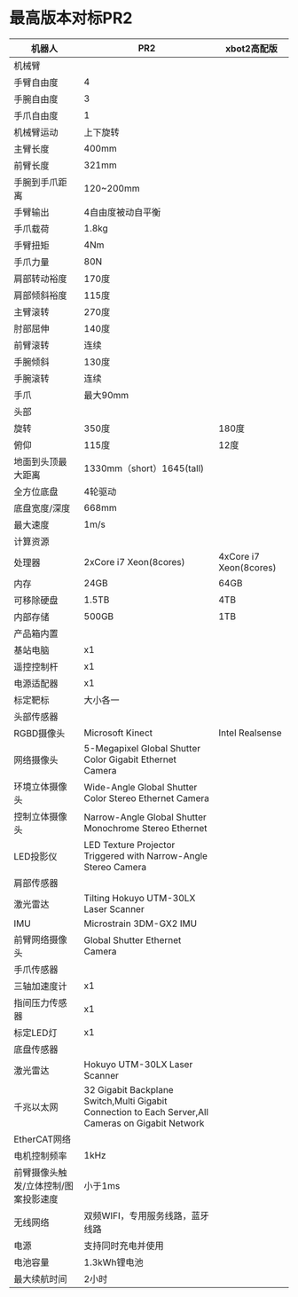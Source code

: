 # 最高版本对标PR2
|机器人|PR2|xbot2高配版|
|-|-|-|
|机械臂
手臂自由度|4
手腕自由度|3
手爪自由度|1
机械臂运动|上下旋转
主臂长度|400mm|
前臂长度|321mm|
手腕到手爪距离|120~200mm
|手臂输出|4自由度被动自平衡
手爪载荷|1.8kg
手臂扭矩|4Nm
手爪力量|80N
肩部转动裕度|170度
肩部倾斜裕度|115度
主臂滚转|270度
肘部屈伸|140度
前臂滚转|连续
手腕倾斜|130度
手腕滚转|连续
手爪|最大90mm
|头部
|旋转|350度|180度
俯仰|115度|12度
地面到头顶最大距离|1330mm（short）1645(tall)
全方位底盘|4轮驱动
底盘宽度/深度|668mm
最大速度|1m/s
|计算资源
处理器|2xCore i7 Xeon(8cores)|4xCore i7 Xeon(8cores)
内存|24GB| 64GB 
可移除硬盘|1.5TB| 4TB 
内部存储|500GB| 1TB 
|产品箱内置
|基站电脑|x1
|遥控控制杆|x1
电源适配器|x1
|标定靶标|大小各一
|头部传感器
|RGBD摄像头|Microsoft Kinect|Intel Realsense
|网络摄像头|5-Megapixel Global Shutter Color Gigabit Ethernet Camera 
|环境立体摄像头|Wide-Angle Global Shutter Color Stereo Ethernet Camera|
|控制立体摄像头|Narrow-Angle Global Shutter Monochrome Stereo Ethernet|
|LED投影仪|LED Texture Projector Triggered with Narrow-Angle Stereo Camera|
|肩部传感器
|激光雷达|Tilting Hokuyo UTM-30LX Laser Scanner
|IMU|Microstrain 3DM-GX2 IMU
|前臂网络摄像头|Global Shutter Ethernet Camera
|手爪传感器
|三轴加速度计|x1
|指间压力传感器|x1
|标定LED灯|x1
|底盘传感器
|激光雷达|Hokuyo UTM-30LX Laser Scanner
|千兆以太网|32 Gigabit Backplane Switch,Multi Gigabit Connection to Each Server,All Cameras on Gigabit Network
|EtherCAT网络
|电机控制频率|1kHz
|前臂摄像头触发/立体控制/图案投影速度|小于1ms
|无线网络|双频WIFI，专用服务线路，蓝牙线路|
|电源|支持同时充电并使用
电池容量|1.3kWh锂电池
最大续航时间|2小时







